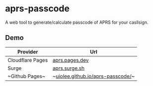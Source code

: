 # aprs-passcode

A web tool to generate/calculate passcode of APRS for your casllsign.

## Demo

| Provider         | Url                                                                          |
| ---------------- | ---------------------------------------------------------------------------- |
| Cloudflare Pages | [aprs.pages.dev](https://aprs.pages.dev/)                                    |
| Surge            | [aprs.surge.sh](https://aprs.surge.sh/)                                      |
| ~Github Pages~   | ~[uiolee.github.io/aprs-passcode/](https://uiolee.github.io/aprs-passcode/)~ |
